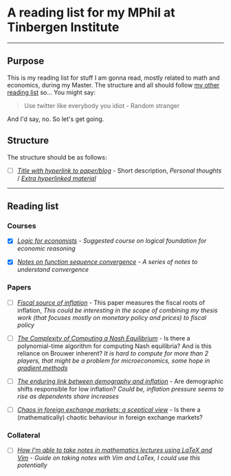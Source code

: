 # A reading list for my MPhil at Tinbergen Institute

---

## Purpose

This is my reading list for stuff I am gonna read, mostly related to math and economics, during my Master. The structure and all should follow [my other reading list](https://github.com/NoFishLikeIan/read-this) so...
You might say:

> Use twitter like everybody you idiot - Random stranger

And I'd say, no. So let's get going.

## Structure

The structure should be as follows:

- [ ] [_Title with hyperlink to paper/blog_](https://example.com/) - Short description, _Personal thoughts_ / [_Extra hyperlinked material_](https://example.com)

---

## Reading list

### Courses

- [x] [_Logic for economists_](https://www.coursera.org/learn/logic-for-economists) - _Suggested course on logical foundation for economic reasoning_

- [x] [_Notes on function sequence convergence_](http://www.math.wisc.edu/~angenent/521.2017s/UniformConvergence.html) - _A series of notes to understand convergence_

### Papers

- [ ] [_Fiscal source of inflation_](https://faculty.chicagobooth.edu/john.cochrane/research/papers/decomposition.pdf) - This paper measures the fiscal roots of inflation, _This could be interesting in the scope of combining my thesis work (that focuses mostly on monetary policy and prices) to fiscal policy_

- [ ] [_The Complexity of Computing a Nash Equilibrium_](https://people.csail.mit.edu/costis/journal_ver10.pdf) - Is there a polynomial-time algorithm for computing Nash equilibria? And is this reliance on Brouwer inherent? _It is hard to compute for more than 2 players, that might be a problem for microeconomics, some hope in [gradient methods](https://arxiv.org/abs/1905.12363)_

- [ ] [_The enduring link between demography and inflation_](https://ideas.repec.org/p/bis/biswps/722.html) - Are demographic shifts responsible for low inflation? _Could be, inflation pressure seems to rise as dependents share increases_

- [ ] [_Chaos in foreign exchange markets: a sceptical view_](http://centaur.reading.ac.uk/35988/1/35988.pdf) - Is there a (mathematically) chaotic behaviour in foreign exchange markets?

### Collateral

- [ ] [_How I'm able to take notes in mathematics lectures using LaTeX and Vim_](https://castel.dev/post/lecture-notes-1/?fbclid=IwAR21DzEX7qMutxvM8AA5e41yNgYO_V5WTXvamR10L186J9pldb1DEr-_ZTQ) - _Guide on taking notes with Vim and LaTex, I could use this potentially_

